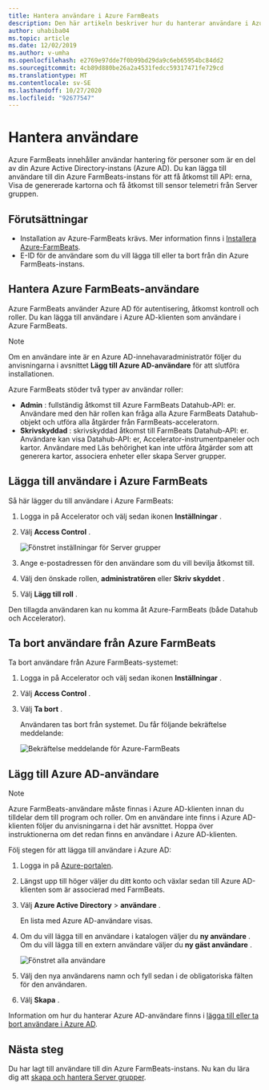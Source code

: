```yaml
---
title: Hantera användare i Azure FarmBeats
description: Den här artikeln beskriver hur du hanterar användare i Azure-FarmBeats.
author: uhabiba04
ms.topic: article
ms.date: 12/02/2019
ms.author: v-umha
ms.openlocfilehash: e2769e97dde7f0b99bd29da9c6eb65954bc84dd2
ms.sourcegitcommit: 4cb89d880be26a2a4531fedcc59317471fe729cd
ms.translationtype: MT
ms.contentlocale: sv-SE
ms.lasthandoff: 10/27/2020
ms.locfileid: "92677547"
---
```

# <a name="manage-users"></a>Hantera användare

Azure FarmBeats innehåller användar hantering för personer som är en del av din Azure Active Directory-instans (Azure AD). Du kan lägga till användare till din Azure FarmBeats-instans för att få åtkomst till API: erna, Visa de genererade kartorna och få åtkomst till sensor telemetri från Server gruppen.

## <a name="prerequisites"></a>Förutsättningar

- Installation av Azure-FarmBeats krävs. Mer information finns i [Installera Azure-FarmBeats](install-azure-farmbeats.md).
- E-ID för de användare som du vill lägga till eller ta bort från din Azure FarmBeats-instans.

## <a name="manage-azure-farmbeats-users"></a>Hantera Azure FarmBeats-användare

Azure FarmBeats använder Azure AD för autentisering, åtkomst kontroll och roller. Du kan lägga till användare i Azure AD-klienten som användare i Azure FarmBeats.

> [!NOTE]
> Om en användare inte är en Azure AD-innehavaradministratör följer du anvisningarna i avsnittet **Lägg till Azure AD-användare** för att slutföra installationen.

Azure FarmBeats stöder två typer av användar roller:

 - **Admin** : fullständig åtkomst till Azure FarmBeats Datahub-API: er. Användare med den här rollen kan fråga alla Azure FarmBeats Datahub-objekt och utföra alla åtgärder från FarmBeats-acceleratorn.
 - **Skrivskyddad** : skrivskyddad åtkomst till FarmBeats Datahub-API: er. Användare kan visa Datahub-API: er, Accelerator-instrumentpaneler och kartor. Användare med Läs behörighet kan inte utföra åtgärder som att generera kartor, associera enheter eller skapa Server grupper.

## <a name="add-users-to-azure-farmbeats"></a>Lägga till användare i Azure FarmBeats

Så här lägger du till användare i Azure FarmBeats:

1. Logga in på Accelerator och välj sedan ikonen **Inställningar** .
2. Välj **Access Control** .

    ![Fönstret inställningar för Server grupper](./media/create-farms-in-azure-farmbeats/settings-users-1.png)

3. Ange e-postadressen för den användare som du vill bevilja åtkomst till.
4. Välj den önskade rollen, **administratören** eller **Skriv skyddet** .
5. Välj **Lägg till roll** .

Den tillagda användaren kan nu komma åt Azure-FarmBeats (både Datahub och Accelerator).

## <a name="delete-users-from-azure-farmbeats"></a>Ta bort användare från Azure FarmBeats

Ta bort användare från Azure FarmBeats-systemet:

1. Logga in på Accelerator och välj sedan ikonen **Inställningar** .
2. Välj **Access Control** .
3. Välj **Ta bort** .

   Användaren tas bort från systemet. Du får följande bekräftelse meddelande:

   ![Bekräftelse meddelande för Azure-FarmBeats](./media/create-farms-in-azure-farmbeats/manage-users-2.png)

## <a name="add-azure-ad-users"></a>Lägg till Azure AD-användare

> [!NOTE]
> Azure FarmBeats-användare måste finnas i Azure AD-klienten innan du tilldelar dem till program och roller. Om en användare inte finns i Azure AD-klienten följer du anvisningarna i det här avsnittet. Hoppa över instruktionerna om det redan finns en användare i Azure AD-klienten.

Följ stegen för att lägga till användare i Azure AD:

1. Logga in på [Azure-portalen](https://portal.azure.com/).
2. Längst upp till höger väljer du ditt konto och växlar sedan till Azure AD-klienten som är associerad med FarmBeats.
3. Välj **Azure Active Directory**  >  **användare** .

    En lista med Azure AD-användare visas.

4. Om du vill lägga till en användare i katalogen väljer du **ny användare** . Om du vill lägga till en extern användare väljer du **ny gäst användare** .

    ![Fönstret alla användare](./media/create-farms-in-azure-farmbeats/manage-users-3.png)

5. Välj den nya användarens namn och fyll sedan i de obligatoriska fälten för den användaren.
6. Välj **Skapa** .

Information om hur du hanterar Azure AD-användare finns i [lägga till eller ta bort användare i Azure AD](../../active-directory/fundamentals/add-users-azure-active-directory.md).

## <a name="next-steps"></a>Nästa steg

Du har lagt till användare till din Azure FarmBeats-instans. Nu kan du lära dig att [skapa och hantera Server grupper](manage-farms-in-azure-farmbeats.md#create-farms).